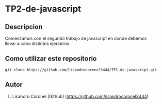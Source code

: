 # TP2-de-javascript
## Descripcion
Comenzamos con el segundo trabajo de javascript en donde debemos llevar a cabo distintos ejercicios
## Como utilizar este repositorio
```
git clone https://github.com/lisandrocoronel3444/TP1-de-javascript.git
```
## Autor
1. Lisandro Coronel [Github] (https://github.com/lisandrocoronel3444)
